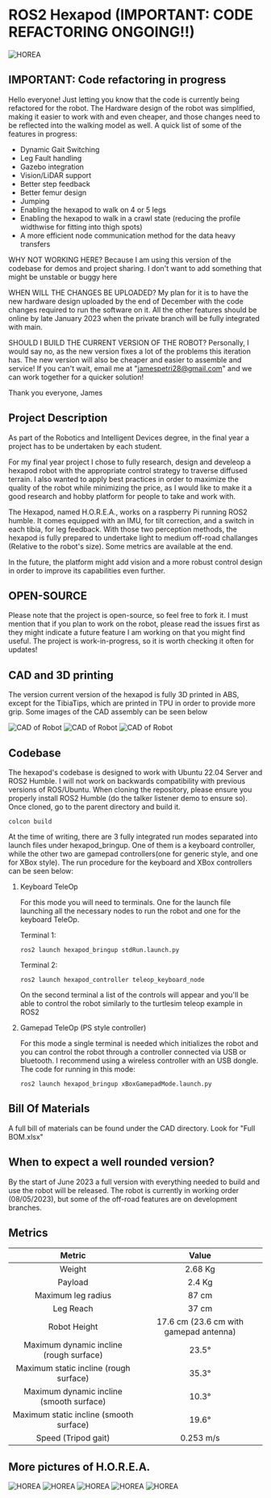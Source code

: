 # ROS2 Hexapod (IMPORTANT: CODE REFACTORING ONGOING!!)
![HOREA](CAD/H.O.R.E.A.1.png?raw=true "HOREA")

## IMPORTANT: Code refactoring in progress

Hello everyone! Just letting you know that the code is currently being refactored for the robot. The Hardware design of the robot was simplified, making it easier to work with and even cheaper, and those changes need to be reflected into the walking model as well.
A quick list of some of the features in progress:
- Dynamic Gait Switching
- Leg Fault handling
- Gazebo integration
- Vision/LiDAR support
- Better step feedback
- Better femur design
- Jumping
- Enabling the hexapod to walk on 4 or 5 legs
- Enabling the hexapod to walk in a crawl state (reducing the profile widthwise for fitting into thigh spots)
- A more efficient node communication method for the data heavy transfers

WHY NOT WORKING HERE?
Because I am using this version of the codebase for demos and project sharing. I don't want to add something that might be unstable or buggy here

WHEN WILL THE CHANGES BE UPLOADED?
My plan for it is to have the new hardware design uploaded by the end of December with the code changes required to run the software on it. All the other features should be online by late January 2023 when the private branch will be fully integrated with main.

SHOULD I BUILD THE CURRENT VERSION OF THE ROBOT?
Personally, I would say no, as the new version fixes a lot of the problems this iteration has. The new version will also be cheaper and easier to assemble and service! If you can't wait, email me at "jamespetri28@gmail.com" and we can work together for a quicker solution!

Thank you everyone,
James

## Project Description

As part of the Robotics and Intelligent Devices degree, in the final year a project has to be undertaken by each student.

For my final year project I chose to fully research, design and develeop a hexapod robot with the appropriate control strategy to traverse diffused terrain. I also wanted to apply best practices in order to maximize the quality of the robot while minimizing the price, as I would like to make it a good research and hobby platform for people to take and work with.

The Hexapod, named H.O.R.E.A., works on a raspberry Pi running ROS2 humble. It comes equipped with an IMU, for tilt correction, and a switch in each tibia, for leg feedback. With those two perception methods, the hexapod is fully prepared to undertake light to medium off-road challanges (Relative to the robot's size). Some metrics are available at the end.

In the future, the platform might add vision and a more robust control design in order to improve its capabilities even further.

## OPEN-SOURCE

Please note that the project is open-source, so feel free to fork it. I must mention that if you plan to work on the robot, please read the issues first as they might indicate a future feature I am working on that you might find useful. The project is work-in-progress, so it is worth checking it often for updates!

## CAD and 3D printing

The version current version of the hexapod is fully 3D printed in ABS, except for the TibiaTips, which are printed in TPU in order to provide more grip. Some images of the CAD assembly can be seen below

![CAD of Robot](CAD/side_view.png?raw=true "Hexapod Assembly")
![CAD of Robot](CAD/front_view.png?raw=true "Hexapod Assembly")
![CAD of Robot](CAD/top_view.png?raw=true "Hexapod Assembly")

## Codebase

The hexapod's codebase is designed to work with Ubuntu 22.04 Server and ROS2 Humble. I will not work on backwards compatibility with previous versions of ROS/Ubuntu. When cloning the repository, please ensure you properly install ROS2 Humble (do the talker listener demo to ensure so). Once cloned, go to the parent directory and build it.

```
colcon build
```

At the time of writing, there are 3 fully integrated run modes separated into launch files under hexapod_bringup. One of them is a keyboard controller, while the other two are gamepad controllers(one for generic style, and one for XBox style). The run procedure for the keyboard and XBox controllers can be seen below:

1. Keyboard TeleOp

    For this mode you will need to terminals. One for the launch file launching all the necessary nodes to run the robot and one for the keyboard TeleOp.

    Terminal 1:
    ```
    ros2 launch hexapod_bringup stdRun.launch.py
    ```
    Terminal 2:
    ```
    ros2 launch hexapod_controller teleop_keyboard_node
    ```

    On the second terminal a list of the controls will appear and you'll be able to control the robot similarly to the turtlesim teleop example in ROS2

2. Gamepad TeleOp (PS style controller)

    For this mode a single terminal is needed which initializes the robot and you can control the robot through a controller connected via USB or bluetooth. I recommend using a wireless controller with an USB dongle. The code for running in this mode:

    ```
    ros2 launch hexapod_bringup xBoxGamepadMode.launch.py
    ```

## Bill Of Materials

A full bill of materials can be found under the CAD directory. Look for "Full BOM.xlsx"

## When to expect a well rounded version?

By the start of June 2023 a full version with everything needed to build and use the robot will be released. The robot is currently in working order (08/05/2023), but some of the off-road features are on development branches. 

## Metrics

| Metric | Value |
| :---: | :---:|
|Weight | 2.68 Kg |
|Payload | 2.4 Kg |
|Maximum leg radius | 87 cm |
|Leg Reach | 37 cm |
|Robot Height | 17.6 cm (23.6 cm with  gamepad antenna) |
|Maximum dynamic incline (rough surface) | 23.5° |
|Maximum static incline (rough surface) | 35.3° |
|Maximum dynamic incline (smooth surface) | 10.3° |
|Maximum static incline (smooth surface) | 19.6° |
|Speed (Tripod gait) | 0.253 m/s |


## More pictures of H.O.R.E.A.

![HOREA](CAD/1.png?raw=true "HOREA")
![HOREA](CAD/2.png?raw=true "HOREA")
![HOREA](CAD/3.png?raw=true "HOREA")
![HOREA](CAD/5.png?raw=true "HOREA")
![HOREA](CAD/4.png?raw=true "HOREA")
